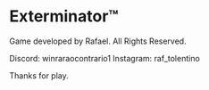 # Exterminator™

Game developed by Rafael.
All Rights Reserved.

Discord: winraraocontrario1
Instagram: raf_tolentino

Thanks for play.